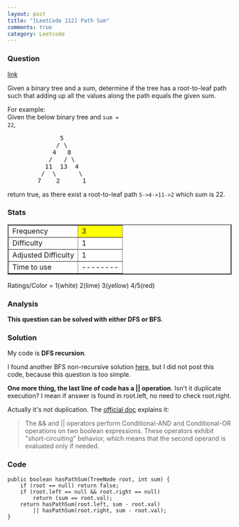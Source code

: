 ```yaml
---
layout: post
title: "[LeetCode 112] Path Sum"
comments: true
category: Leetcode
---
```


### Question

[link](https://oj.leetcode.com/problems/path-sum/)

<div class="question-content">
            <p></p><p>
Given a binary tree and a sum, determine if the tree has a root-to-leaf path such that adding up all the values along the path equals the given sum.
</p>

For example:<br>
Given the below binary tree and <code>sum = 22</code>,

<pre>              5
             / \
            4   8
           /   / \
          11  13  4
         /  \      \
        7    2      1
</pre>

<p>
return true, as there exist a root-to-leaf path <code>5-&gt;4-&gt;11-&gt;2</code> which sum is 22.</p><p></p>
          </div>

### Stats

<table border="2">
	<tr>
		<td>Frequency</td>
		<td bgcolor="yellow">3</td>
	</tr>
	<tr>
		<td>Difficulty</td>
		<td bgcolor="white">1</td>
	</tr>
	<tr>
		<td>Adjusted Difficulty</td>
		<td bgcolor="white">1</td>
	</tr>
	<tr>
		<td>Time to use</td>
		<td bgcolor="white">--------</td>
	</tr>
</table>

Ratings/Color = 1(white) 2(lime) 3(yellow) 4/5(red)

### Analysis

**This question can be solved with either DFS or BFS**.

### Solution

My code is **DFS recursion**.

I found another BFS non-recursive solution [here](http://www.programcreek.com/2013/01/leetcode-path-sum/), but I did not post this code, because this question is too simple.

**One more thing, the last line of code has a \|\| operation**. Isn't it duplicate execution? I mean if answer is found in root.left, no need to check root.right.

Actually it's not duplication. The [official doc](http://docs.oracle.com/javase/tutorial/java/nutsandbolts/op2.html) explains it:

> The && and \|\| operators perform Conditional-AND and Conditional-OR operations on two boolean expressions. These operators exhibit "short-circuiting" behavior, which means that the second operand is evaluated only if needed.

### Code

    public boolean hasPathSum(TreeNode root, int sum) {
        if (root == null) return false;
        if (root.left == null && root.right == null)
            return (sum == root.val);
        return hasPathSum(root.left, sum - root.val)
            || hasPathSum(root.right, sum - root.val);
    }
